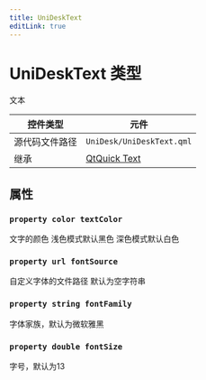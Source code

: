 ```yaml
---
title: UniDeskText
editLink: true
---
```

# UniDeskText 类型
文本

| 控件类型    | 元件                                                             |
| ------- | -------------------------------------------------------------- |
| 源代码文件路径 | `UniDesk/UniDeskText.qml`                                      |
| 继承      | [QtQuick Text](https://doc.qt.io/qt-6.8/qml-qtquick-text.html) |

## 属性
### `property color textColor`
文字的颜色 浅色模式默认黑色 深色模式默认白色
### `property url fontSource`
自定义字体的文件路径 默认为空字符串
### `property string fontFamily`
字体家族，默认为微软雅黑
### `property double fontSize`
字号，默认为13